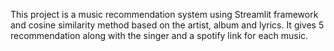 This project is a music recommendation system using Streamlit framework and cosine similarity method based on the artist, album and lyrics. It gives 5 recommendation along with the singer and a spotify link for each music.
